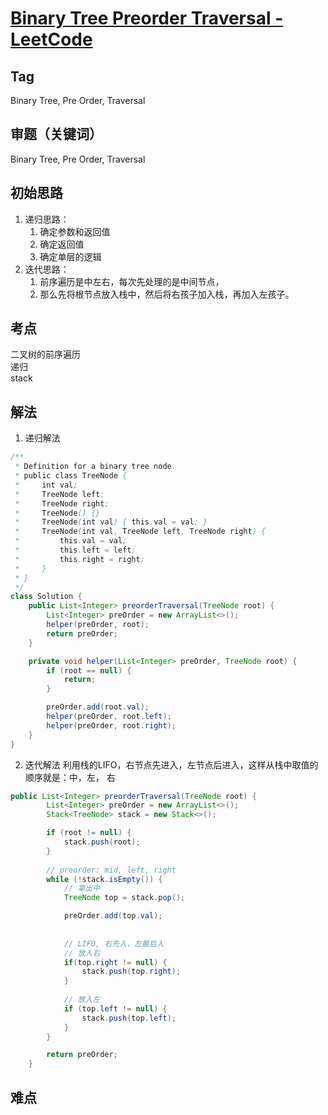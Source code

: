 # [Binary Tree Preorder Traversal - LeetCode](https://leetcode.com/problems/binary-tree-preorder-traversal/description/)

## Tag
Binary Tree, Pre Order, Traversal

## 审题（关键词） 
Binary Tree, Pre Order, Traversal

## 初始思路  
1. 递归思路：
	1. 确定参数和返回值
	2. 确定返回值
	3. 确定单层的逻辑
2. 迭代思路：
	1. 前序遍历是中左右，每次先处理的是中间节点，
	2. 那么先将根节点放入栈中，然后将右孩子加入栈，再加入左孩子。
## 考点  
二叉树的前序遍历  
递归  
stack  

## 解法  
1. 递归解法
```java
/**
 * Definition for a binary tree node.
 * public class TreeNode {
 *     int val;
 *     TreeNode left;
 *     TreeNode right;
 *     TreeNode() {}
 *     TreeNode(int val) { this.val = val; }
 *     TreeNode(int val, TreeNode left, TreeNode right) {
 *         this.val = val;
 *         this.left = left;
 *         this.right = right;
 *     }
 * }
 */
class Solution {
    public List<Integer> preorderTraversal(TreeNode root) {
        List<Integer> preOrder = new ArrayList<>();
        helper(preOrder, root);
        return preOrder;
    }

    private void helper(List<Integer> preOrder, TreeNode root) {
        if (root == null) {
            return;
        }

        preOrder.add(root.val);
        helper(preOrder, root.left);
        helper(preOrder, root.right);
    }
}
```
2. 迭代解法
利用栈的LIFO，右节点先进入，左节点后进入，这样从栈中取值的顺序就是：中，左， 右

```java
public List<Integer> preorderTraversal(TreeNode root) {
        List<Integer> preOrder = new ArrayList<>();
        Stack<TreeNode> stack = new Stack<>();

        if (root != null) {
            stack.push(root);
        }
            
        // preorder: mid, left, right
        while (!stack.isEmpty()) {
            // 拿出中
            TreeNode top = stack.pop();

            preOrder.add(top.val);
            
            
            // LIFO, 右先入，左最后入
            // 放入右
            if(top.right != null) {
                stack.push(top.right);
            }
            
            // 放入左
            if (top.left != null) {
                stack.push(top.left);
            }
        }

        return preOrder;
    }
```
## 难点
